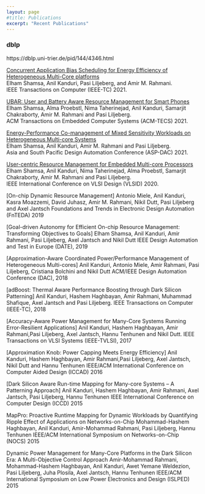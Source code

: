 ```yaml
---
layout: page
#title: Publications
excerpt: "Recent Publications"
---
```

<h3> dblp </h3>
https://dblp.uni-trier.de/pid/144/4346.html

[Concurrent Application Bias Scheduling for Energy Efficiency of Heterogeneous Multi-Core platforms](./pubs/2021/Shamsa_TC_2021.pdf)  
Elham Shamsa, Anil Kanduri, Pasi Liljeberg, and Amir M. Rahmani.  
IEEE Transactions on Computer (IEEE-TC) 2021.  

[UBAR: User and Battery Aware Resource Management for Smart Phones](./pubs/2021/Shamsa_TECS_2021.pdf)  
Elham Shamsa, Alma Proebstl, Nima Taherinejad, Anil Kanduri, Samarjit Chakraborty, Amir M. Rahmani and Pasi Liljeberg.  
ACM Transactions on Embedded Computer Systems (ACM-TECS) 2021.  

[Energy-Performance Co-management of Mixed Sensitivity Workloads on Heterogeneous Multi-core Systems](./pubs/2021/Shamsa_ASP_DAC_2021.pdf)  
Elham Shamsa, Anil Kanduri, Amir M. Rahmani and Pasi Liljeberg.  
Asia and South Pacific Design Automation Conference (ASP-DAC) 2021.  

[User-centric Resource Management for Embedded Multi-core Processors](./pubs/2020/Shamsa_VLSID_2020)  
Elham Shamsa, Anil Kanduri, Nima Taherinejad, Alma Proebstl, Samarjit Chakraborty, Amir M. Rahmani and Pasi Liljeberg.  
IEEE International Conference on VLSI Design (VLSID) 2020.  

[On-chip Dynamic Resource Management]
Antonio Miele, Anil Kanduri, Kasra Moazzemi, David Juhasz, Amir M. Rahmani, Nikil Dutt, Pasi Liljeberg and Axel Jantsch
Foundations and Trends in Electronic Design Automation (FnTEDA) 2019

[Goal-driven Autonomy for Efficient On-chip Resource Management: Transforming Objectives to Goals]
Elham Shamsa, Anil Kanduri, Amir Rahmani, Pasi Liljeberg, Axel Jantsch and Nikil Dutt
IEEE Design Automation and Test in Europe (DATE), 2019

[Approximation-Aware Coordinated Power/Performance Management of Heterogeneous Multi-cores]
Anil Kanduri, Antonio Miele, Amir Rahmani, Pasi Liljeberg, Cristiana Bolchini and Nikil Dutt
ACM/IEEE Design Automation Conference (DAC), 2018

[adBoost: Thermal Aware Performance Boosting through Dark Silicon Patterning]
Anil Kanduri, Hashem Haghbayan, Amir Rahmani, Muhammad Shafique, Axel Jantsch and Pasi Liljeberg.
IEEE Transactions on Computer (IEEE-TC), 2018

[Accuracy-Aware Power Management for Many-Core Systems Running Error-Resilient Applications]
Anil Kanduri, Hashem Haghbayan, Amir Rahmani,Pasi Liljeberg, Axel Jantsch, Hannu Tenhunen and Nikil Dutt.
IEEE Transactions on VLSI Systems (IEEE-TVLSI), 2017

[Approximation Knob: Power Capping Meets Energy Efficiency]
Anil Kanduri, Hashem Haghbayan, Amir Rahmani,Pasi Liljeberg, Axel Jantsch, Nikil Dutt and Hannu Tenhunen
IEEE/ACM International Conference on Computer Aided Design (ICCAD) 2016

[Dark Silicon Aware Run-time Mapping for Many-core Systems – A Patterning Approach]
Anil Kanduri, Hashem Haghbayan, Amir Rahmani, Axel Jantsch, Pasi Liljeberg, Hannu Tenhunen
IEEE International Conference on Computer Design (ICCD) 2015

MapPro: Proactive Runtime Mapping for Dynamic Workloads by Quantifying Ripple Effect of Applications on Networks-on-Chip
Mohammad-Hashem Haghbayan, Anil Kanduri, Amir-Mohammad Rahmani, Pasi Liljeberg, Hannu Tenhunen
IEEE/ACM International Symposium on Networks-on-Chip (NOCS) 2015

Dynamic Power Management for Many-Core Platforms in the Dark Silicon Era: A Multi-Objective Control Approach
Amir-Mohammad Rahmani, Mohammad-Hashem Haghbayan, Anil Kanduri, Awet Yemane Weldezion, Pasi Liljeberg, Juha Plosila, Axel Jantsch, Hannu Tenhunen
IEEE/ACM International Symposium on Low Power Electronics and Design (ISLPED) 2015
